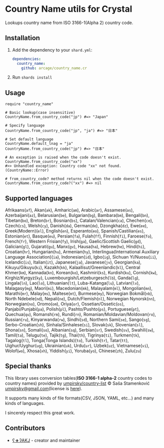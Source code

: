 # Country Name utils for Crystal

Lookups country name from ISO 3166-1(Alpha 2) country code.

## Installation

1. Add the dependency to your `shard.yml`: 

   ```yaml
   dependencies: 
     country_name: 
       github: arcage/country_name.cr
   ```

2. Run `shards install`

## Usage

```crystal
require "country_name"

# Basic lookup(case insensitive)
CountryName.from_country_code("jp") #=> "Japan"

# Specify language
CountryName.from_country_code("jp", "ja") #=> "日本"

# Set default language
CountryName.default_lnag = "ja"
CountryName.from_country_code("jp") #=> "日本"

# An exception is raised when the code doesn't exist.
CountryName.from_country_code("xx")
#>> Unhandled exception: Country code "xx" not found. (CountryName::Error)

# from_country_code? method returns nil when the code doesn't exist.
CountryName.from_country_code?("xx") #=> nil
```

## Supported languages

Afrikaans(`af`), Akan(`ak`), Amharic(`am`), Arabic(`ar`), Assamese(`as`), Azerbaijani(`az`), Belarusian(`be`), Bulgarian(`bg`), Bambara(`bm`), Bengali(`bn`), Tibetan(`bo`), Breton(`br`), Bosnian(`bs`), Catalan/Valencian(`ca`), Chechen(`ce`), Czech(`cs`), Welsh(`cy`), Danish(`da`), German(`de`), Dzongkha(`dz`), Ewe(`ee`), Greek(Modern)(`el`), English(`en`), Esperanto(`eo`), Spanish/Castilian(`es`), Estonian(`et`), Basque(`eu`), Persian(`fa`), Fulah(`ff`), Finnish(`fi`), Faroese(`fo`), French(`fr`), Western Frisian(`fy`), Irish(`ga`), Gaelic/Scottish Gaelic(`gd`), Galician(`gl`), Gujarati(`gu`), Manx(`gv`), Hausa(`ha`), Hebrew(`he`), Hindi(`hi`), Croatian(`hr`), Hungarian(`hu`), Armenian(`hy`), Interlingua(International Auxiliary Language Association)(`ia`), Indonesian(`id`), Igbo(`ig`), Sichuan Yi/Nuosu(`ii`), Icelandic(`is`), Italian(`it`), Japanese(`ja`), Javanese(`jv`), Georgian(`ka`), Kikuyu/Gikuyu(`ki`), Kazakh(`kk`), Kalaallisut/Greenlandic(`kl`), Central Khmer(`km`), Kannada(`kn`), Korean(`ko`), Kashmiri(`ks`), Kurdish(`ku`), Cornish(`kw`), Kirghiz/Kyrgyz(`ky`), Luxembourgish/Letzeburgesch(`lb`), Ganda(`lg`), Lingala(`ln`), Lao(`lo`), Lithuanian(`lt`), Luba-Katanga(`lu`), Latvian(`lv`), Malagasy(`mg`), Maori(`mi`), Macedonian(`mk`), Malayalam(`ml`), Mongolian(`mn`), Marathi(`mr`), Malay(`ms`), Maltese(`mt`), Burmese(`my`), Norwegian Bokmål(`nb`), North Ndebele(`nd`), Nepali(`ne`), Dutch/Flemish(`nl`), Norwegian Nynorsk(`nn`), Norwegian(`no`), Oromo(`om`), Oriya(`or`), Ossetian/Ossetic(`os`), Panjabi/Punjabi(`pa`), Polish(`pl`), Pashto/Pushto(`ps`), Portuguese(`pt`), Quechua(`qu`), Romansh(`rm`), Rundi(`rn`), Romanian/Moldavian/Moldovan(`ro`), Russian(`ru`), Kinyarwanda(`rw`), Sindhi(`sd`), Northern Sami(`se`), Sango(`sg`), Serbo-Croatian(`sh`), Sinhala/Sinhalese(`si`), Slovak(`sk`), Slovenian(`sl`), Shona(`sn`), Somali(`so`), Albanian(`sq`), Serbian(`sr`), Swedish(`sv`), Swahili(`sw`), Tamil(`ta`), Telugu(`te`), Tajik(`tg`), Thai(`th`), Tigrinya(`ti`), Turkmen(`tk`), Tagalog(`tl`), Tonga(Tonga Islands)(`to`), Turkish(`tr`), Tatar(`tt`), Uighur/Uyghur(`ug`), Ukrainian(`uk`), Urdu(`ur`), Uzbek(`uz`), Vietnamese(`vi`), Wolof(`wo`), Xhosa(`xh`), Yiddish(`yi`), Yoruba(`yo`), Chinese(`zh`), Zulu(`zu`)

## Special thanks

This library uses conversion tables(**ISO 3166-1 alpha-2** country codes to country names) provided by [umpirsky/country-list](https://github.com/umpirsky/country-list) &copy; Saša Stamenković <umpirsky@gmail.com>(license is  [here](https://github.com/umpirsky/country-list/blob/master/LICENSE)).

It supports many kinds of file formats(CSV, JSON, YAML, etc...) and many kinds of languages.

I sincerely respect this great work.

## Contributors

- [ʕ·ᴥ·ʔAKJ](https://github.com/arcage) - creator and maintainer
